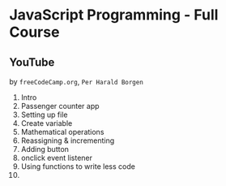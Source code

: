 # JavaScript Programming - Full Course

## YouTube

by `freeCodeCamp.org`, `Per Harald Borgen`

1. Intro
2. Passenger counter app
3. Setting up file
4. Create variable
5. Mathematical operations
6. Reassigning & incrementing
7. Adding button
8. onclick event listener
9. Using functions to write less code
10. 